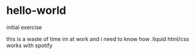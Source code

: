 # hello-world
initial exercise

<p> this is a waste of time im at work and i need to know how .liquid html/css works with spotify</p>
